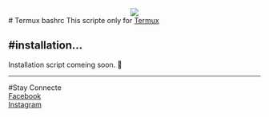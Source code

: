 <center><img src="https://encrypted-tbn0.gstatic.com/images?q=tbn:ANd9GcReQGfPff3Wl3X2jhk2PITWWrHM3820dwmElA&usqp=CAU"></img></center>
# Termux bashrc
This scripte only for <a href="https://github.com/termux/termux-app">Termux</a>

#installation...
-----------------------

Installation script comeing soon. 🤫

-----------------------

#Stay Connecte 
<br>
<a href="https://www.facebook.com/Your.DaD.06">Facebook</a>
<br>
<a href="https://www.instagram.com/erromeo06">Instagram</a>
